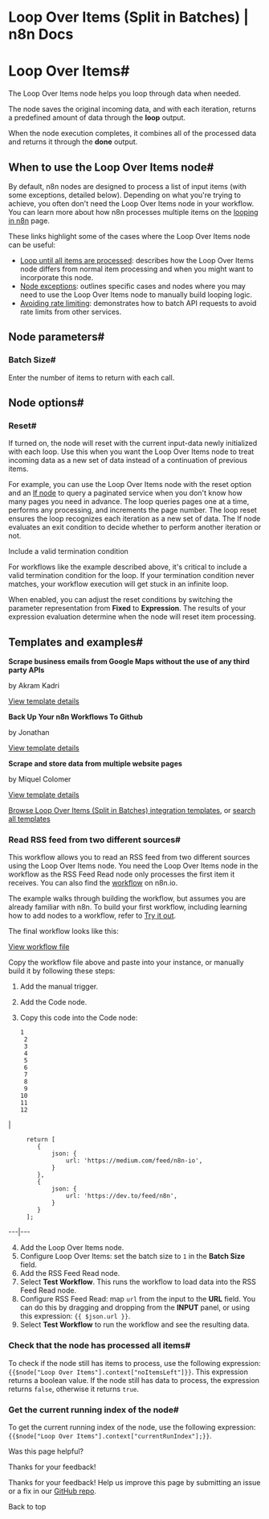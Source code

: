 # Loop Over Items (Split in Batches) | n8n Docs

[ ](https://github.com/n8n-io/n8n-docs/edit/main/docs/integrations/builtin/core-nodes/n8n-nodes-base.splitinbatches.md "Edit this page")

# Loop Over Items#

The Loop Over Items node helps you loop through data when needed.

The node saves the original incoming data, and with each iteration, returns a predefined amount of data through the **loop** output.

When the node execution completes, it combines all of the processed data and returns it through the **done** output.

## When to use the Loop Over Items node#

By default, n8n nodes are designed to process a list of input items (with some exceptions, detailed below). Depending on what you're trying to achieve, you often don't need the Loop Over Items node in your workflow. You can learn more about how n8n processes multiple items on the [looping in n8n](../../../../flow-logic/looping/) page.

These links highlight some of the cases where the Loop Over Items node can be useful:

  * [Loop until all items are processed](../../../../flow-logic/looping/#loop-until-all-items-are-processed): describes how the Loop Over Items node differs from normal item processing and when you might want to incorporate this node.
  * [Node exceptions](../../../../flow-logic/looping/#node-exceptions): outlines specific cases and nodes where you may need to use the Loop Over Items node to manually build looping logic.
  * [Avoiding rate limiting](../../rate-limits/): demonstrates how to batch API requests to avoid rate limits from other services.

## Node parameters#

### Batch Size#

Enter the number of items to return with each call.

## Node options#

### Reset#

If turned on, the node will reset with the current input-data newly initialized with each loop. Use this when you want the Loop Over Items node to treat incoming data as a new set of data instead of a continuation of previous items.

For example, you can use the Loop Over Items node with the reset option and an [If node](../n8n-nodes-base.if/) to query a paginated service when you don't know how many pages you need in advance. The loop queries pages one at a time, performs any processing, and increments the page number. The loop reset ensures the loop recognizes each iteration as a new set of data. The If node evaluates an exit condition to decide whether to perform another iteration or not.

Include a valid termination condition

For workflows like the example described above, it's critical to include a valid termination condition for the loop. If your termination condition never matches, your workflow execution will get stuck in an infinite loop.

When enabled, you can adjust the reset conditions by switching the parameter representation from **Fixed** to **Expression**. The results of your expression evaluation determine when the node will reset item processing.

## Templates and examples#

**Scrape business emails from Google Maps without the use of any third party APIs**

by Akram Kadri

[View template details](https://n8n.io/workflows/2567-scrape-business-emails-from-google-maps-without-the-use-of-any-third-party-apis/)

**Back Up Your n8n Workflows To Github**

by Jonathan

[View template details](https://n8n.io/workflows/1534-back-up-your-n8n-workflows-to-github/)

**Scrape and store data from multiple website pages**

by Miquel Colomer

[View template details](https://n8n.io/workflows/1073-scrape-and-store-data-from-multiple-website-pages/)

[Browse Loop Over Items (Split in Batches) integration templates](https://n8n.io/integrations/split-in-batches/), or [search all templates](https://n8n.io/workflows/)

### Read RSS feed from two different sources#

This workflow allows you to read an RSS feed from two different sources using the Loop Over Items node. You need the Loop Over Items node in the workflow as the RSS Feed Read node only processes the first item it receives. You can also find the [workflow](https://n8n.io/workflows/687-read-rss-feed-from-two-different-sources/) on n8n.io.

The example walks through building the workflow, but assumes you are already familiar with n8n. To build your first workflow, including learning how to add nodes to a workflow, refer to [Try it out](../../../../try-it-out/).

The final workflow looks like this:

[View workflow file](/_workflows/integrations/builtin/core-nodes/n8n-nodes-base.splitinbatches/rss-feed-example.json)

Copy the workflow file above and paste into your instance, or manually build it by following these steps:

  1. Add the manual trigger.
  2. Add the Code node.
  3. Copy this code into the Code node: 
         
         1
          2
          3
          4
          5
          6
          7
          8
          9
         10
         11
         12

| 
         
         return [
         	{
         		json: {
         			url: 'https://medium.com/feed/n8n-io',
         		}
         	},
         	{
         		json: {
         			url: 'https://dev.to/feed/n8n',
         		}
         	}
         ];
           
  
---|---  
  
  4. Add the Loop Over Items node.
  5. Configure Loop Over Items: set the batch size to `1` in the **Batch Size** field.
  6. Add the RSS Feed Read node.
  7. Select **Test Workflow**. This runs the workflow to load data into the RSS Feed Read node.
  8. Configure RSS Feed Read: map `url` from the input to the **URL** field. You can do this by dragging and dropping from the **INPUT** panel, or using this expression: `{{ $json.url }}`.
  9. Select **Test Workflow** to run the workflow and see the resulting data.

### Check that the node has processed all items#

To check if the node still has items to process, use the following expression: `{{$node["Loop Over Items"].context["noItemsLeft"]}}`. This expression returns a boolean value. If the node still has data to process, the expression returns `false`, otherwise it returns `true`.

### Get the current running index of the node#

To get the current running index of the node, use the following expression: `{{$node["Loop Over Items"].context["currentRunIndex"];}}`.

Was this page helpful? 

Thanks for your feedback! 

Thanks for your feedback! Help us improve this page by submitting an issue or a fix in our [GitHub repo](https://github.com/n8n-io/n8n-docs). 

Back to top